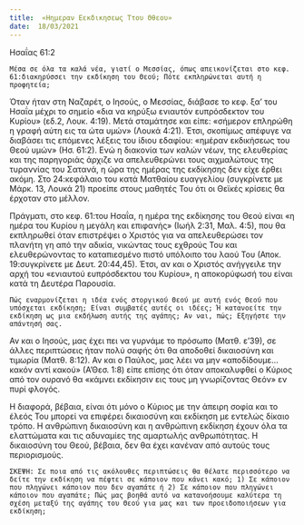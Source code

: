 ```yaml
---
title:  «Ηημεραν Εεκδικησεως Ττου Θθεου»
date:  18/03/2021
---
```


Ησαΐας 61:2

`Μέσα σε όλα τα καλά νέα, γιατί ο Μεσσίας, όπως απεικονίζεται στο κεφ. 61:διακηρύσσει την εκδίκηση του Θεού; Πότε εκπληρώνεται αυτή η προφητεία; `

Όταν ήταν στη Ναζαρέτ, ο Ιησούς, ο Μεσσίας, διάβασε το κεφ. ξα’ του Ησαΐα μέχρι το σημείο «δια να κηρύξω ενιαυτόν ευπρόσδεκτον του Κυρίου» (εδ.2, Λουκ. 4:19). Μετά σταμάτησε και είπε: «σήμερον επληρώθη η γραφή αύτη εις τα ώτα υμών» (Λουκά 4:21). Έτσι, σκοπίμως απέφυγε να διαβάσει τις επόμενες λέξεις του ίδιου εδαφίου: «ημέραν εκδικήσεως του Θεού υμών» (Ησ. 61:2). Ενώ η διακονία των καλών νέων, της ελευθερίας και της παρηγοριάς άρχιζε να απελευθερώνει τους αιχμαλώτους της τυραννίας του Σατανά, η ώρα της ημέρας της εκδίκησης δεν είχε έρθει ακόμη. Στο 24:κεφάλαιο του κατά Ματθαίου ευαγγελίου (συγκρίνετε με Μάρκ. 13, Λουκά 21) προείπε στους μαθητές Του ότι οι Θεϊκές κρίσεις θα έρχοταν στο μέλλον.

Πράγματι, στο κεφ. 61:του Ησαΐα, η ημέρα της εκδίκησης του Θεού είναι «η ημέρα του Κυρίου η μεγάλη και επιφανής» (Ιωήλ 2:31, Μαλ. 4:5), που θα εκπληρωθεί όταν επιστρέψει ο Χριστός για να απελευθερώσει τον πλανήτη γη από την αδικία, νικώντας τους εχθρούς Του και ελευθερώνοντας το καταπιεσμένο πιστό υπόλοιπο του λαού Του (Αποκ. 19:συγκρίνετε με Δευτ. 20:44,45). Έτσι, αν και ο Χριστός ανήγγειλε την αρχή του «ενιαυτού ευπρόσδεκτου του Κυρίου», η αποκορύφωσή του είναι κατά τη Δευτέρα Παρουσία.

`Πώς εναρμονίζεται η ιδέα ενός στοργικού Θεού με αυτή ενός Θεού που υπόσχεται εκδίκηση; Είναι συμβατές αυτές οι ιδέες; Ή κατανοείτε την εκδίκηση ως μια εκδήλωση αυτής της αγάπης; Αν ναι, πώς; Εξηγήστε την απάντησή σας.`

Αν και ο Ιησούς, μας έχει πει να γυρνάμε το πρόσωπο (Ματθ. ε’39), σε άλλες περιπτώσεις ήταν πολύ σαφής ότι θα αποδοθεί δικαιοσύνη και τιμωρία (Ματθ. 8:12). Αν και ο Παύλος, μας λέει να μην «αποδίδουμε… κακόν αντί κακού» (Α’Θεσ. 1:8) είπε επίσης ότι όταν αποκαλυφθεί ο Κύριος από τον ουρανό θα «κάμνει εκδίκησιν εις τους μη γνωρίζοντας Θεόν» εν πυρί φλογός.

Η διαφορά, βέβαια, είναι ότι μόνο ο Κύριος με την άπειρη σοφία και το έλεός Του μπορεί να επιφέρει δικαιοσύνη και εκδίκηση με εντελώς δίκαιο τρόπο. Η ανθρώπινη δικαιοσύνη και η ανθρώπινη εκδίκηση έχουν όλα τα ελαττώματα και τις αδυναμίες της αμαρτωλής ανθρωπότητας. Η δικαιοσύνη του Θεού, βέβαια, δεν θα έχει κανέναν από αυτούς τους περιορισμούς.

`ΣΚΕΨΗ: Σε ποια από τις ακόλουθες περιπτώσεις θα θέλατε περισσότερο να δείτε την εκδίκηση να πέφτει σε κάποιον που κάνει κακό; 1) Σε κάποιον που πληγώνει κάποιον που δεν αγαπάτε ή 2) Σε κάποιον που πληγώνει κάποιον που αγαπάτε; Πώς μας βοηθά αυτό να κατανοήσουμε καλύτερα τη σχέση μεταξύ της αγάπης του Θεού για μας και των προειδοποιήσεων για εκδίκηση;`